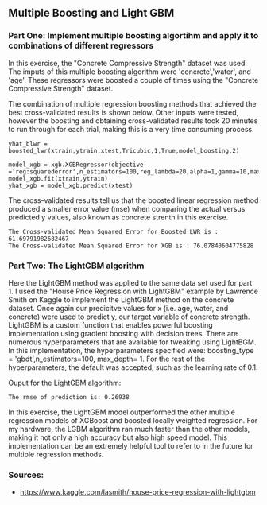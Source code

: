 ## Multiple Boosting and Light GBM
### Part One: Implement multiple boosting algortihm and apply it to combinations of different regressors 
In this exercise, the "Concrete Compressive Strength" dataset was used. The imputs of this multiple boosting algorithm were 'concrete','water', and 'age'. These regressors were boosted a couple of times using the "Concrete Compressive Strength" dataset. 


The combination of multiple regression boosting methods that achieved the best cross-validated results is shown below. Other inputs were tested, however the boosting and obtaining cross-validated results took 20 minutes to run through for each trial, making this is a very time consuming process. 
```
yhat_blwr = boosted_lwr(xtrain,ytrain,xtest,Tricubic,1,True,model_boosting,2)

model_xgb = xgb.XGBRegressor(objective ='reg:squarederror',n_estimators=100,reg_lambda=20,alpha=1,gamma=10,max_depth=1)
model_xgb.fit(xtrain,ytrain)
yhat_xgb = model_xgb.predict(xtest)
```
The cross-validated results tell us that the boosted linear regression method produced a smaller error value (mse) when comparing the actual versus predicted y values, also known as concrete strenth in this exercise.
```
The Cross-validated Mean Squared Error for Boosted LWR is : 61.69791982682467
The Cross-validated Mean Squared Error for XGB is : 76.07840604775828
```

### Part Two: The LightGBM algorithm 
Here the LightGBM method was applied to the same data set used for part 1. I used the "House Price Regression with LightGBM" example by Lawrence Smith on Kaggle to implement the LightGBM method on the concrete dataset. Once again our predicitve values for x (i.e. age, water, and concrete) were used to predict y, our target variable of concrete strength. LightGBM is a custom function that enables powerful boosting implementation using gradient boosting with decision trees. There are numerous hyperparameters that are available for tweaking using LightBGM. In this implementation, the hyperparameters specified were: boosting_type = 'gbdt',n_estimators=100, max_depth= 1. For the rest of the hyperparameters, the default was accepted, such as the learning rate of 0.1. 

Ouput for the LightGBM algorithm:
```
The rmse of prediction is: 0.26938
```
In this exercise, the LightGBM model outperformed the other multiple regression models of XGBoost  and boosted locally weighted regression. For my hardware, the LGBM algorithm ran much faster than the other models, making it not only a high accuracy but also high speed model. This implementation can be an extremely helpful tool to refer to in the future for multiple regression methods. 

### Sources:
- https://www.kaggle.com/lasmith/house-price-regression-with-lightgbm

